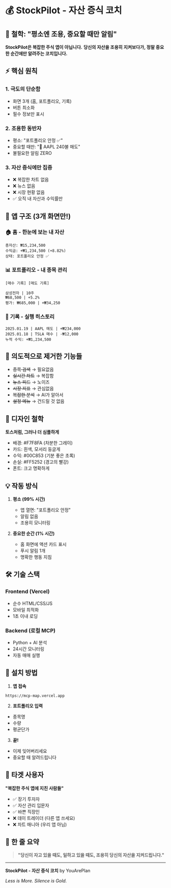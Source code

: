 # 💰 StockPilot - 자산 증식 코치

## 🎯 철학: "평소엔 조용, 중요할 때만 알림"

**StockPilot은 복잡한 주식 앱이 아닙니다.**
**당신의 자산을 조용히 지켜보다가, 정말 중요한 순간에만 알려주는 코치입니다.**

## ⚡ 핵심 원칙

### 1. **극도의 단순함**
- 화면 3개 (홈, 포트폴리오, 기록)
- 버튼 최소화
- 필수 정보만 표시

### 2. **조용한 동반자**
- 평소: "포트폴리오 안정 ✅"
- 중요할 때만: "🔴 AAPL 240불 매도"
- 불필요한 알림 ZERO

### 3. **자산 증식에만 집중**
- ❌ 복잡한 차트 없음
- ❌ 뉴스 없음
- ❌ 시장 현황 없음
- ✅ 오직 내 자산과 수익률만

## 📱 앱 구조 (3개 화면만!)

### 🏠 **홈** - 한눈에 보는 내 자산
```
총자산: ₩15,234,500
수익금: +₩1,234,500 (+8.82%)
상태: 포트폴리오 안정 ✅
```

### 📊 **포트폴리오** - 내 종목 관리
```
[매수 기록] [매도 기록]

삼성전자 | 10주
₩68,500 | +5.2%
평가: ₩685,000 | +₩34,250
```

### 📝 **기록** - 실행 히스토리
```
2025.01.19 | AAPL 매도 | +₩234,000
2025.01.18 | TSLA 매수 | -₩12,000
누적 수익: +₩1,234,500
```

## 🚫 의도적으로 제거한 기능들

- ~~종목 검색~~ → 필요없음
- ~~실시간 차트~~ → 복잡함
- ~~뉴스 피드~~ → 노이즈
- ~~시장 지표~~ → 관심없음
- ~~복잡한 분석~~ → AI가 알아서
- ~~설정 메뉴~~ → 건드릴 것 없음

## 🎨 디자인 철학

**토스처럼, 그러나 더 심플하게**

- 배경: #F7F8FA (차분한 그레이)
- 카드: 흰색, 모서리 둥글게
- 수익: #00C853 (기분 좋은 초록)
- 손실: #FF5252 (경고의 빨강)
- 폰트: 크고 명확하게

## 💡 작동 방식

1. **평소 (99% 시간)**
   - 앱 열면: "포트폴리오 안정"
   - 알림 없음
   - 조용히 모니터링

2. **중요한 순간 (1% 시간)**
   - 홈 화면에 액션 카드 표시
   - 푸시 알림 1개
   - 명확한 행동 지침

## 🛠 기술 스택

### Frontend (Vercel)
- 순수 HTML/CSS/JS
- 모바일 최적화
- 1초 이내 로딩

### Backend (로컬 MCP)
- Python + AI 분석
- 24시간 모니터링
- 자동 매매 실행

## 📲 설치 방법

1. **앱 접속**
```
https://mcp-map.vercel.app
```

2. **포트폴리오 입력**
- 종목명
- 수량
- 평균단가

3. **끝!**
- 이제 잊어버리세요
- 중요할 때 알려드립니다

## 🎯 타겟 사용자

**"복잡한 주식 앱에 지친 사람들"**

- ✅ 장기 투자자
- ✅ 자산 관리 입문자
- ✅ 바쁜 직장인
- ❌ 데이 트레이더 (다른 앱 쓰세요)
- ❌ 차트 매니아 (우리 앱 아님)

## 📌 한 줄 요약

> **"당신이 자고 있을 때도, 일하고 있을 때도, 조용히 당신의 자산을 지켜드립니다."**

---

**StockPilot - 자산 증식 코치**
by YouArePlan

*Less is More. Silence is Gold.*
